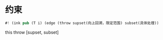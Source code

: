 # 约束


```rs
#! (ink pub (T i) (edge (throw supset(向上回溯，限定范围) subset(具体处理))))
```

this throw [supset, subset]